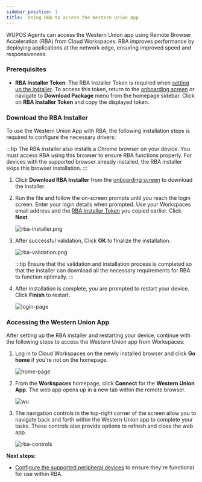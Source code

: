 ```yaml
---
sidebar_position: 1
title:  Using RBA to access the Western Union App
---
```


WUPOS Agents can access the Western Union app using Remote Browser Acceleration (RBA) from Cloud Workspaces.  RBA improves performance by deploying applications at the network edge, ensuring improved speed and responsiveness.

### **Prerequisites**

- **RBA Installer Token**: The RBA Installer Token is required when [setting up the installer](#download-the-rba-installer). To access this token, return to the [onboarding screen](../index.md#connecting-to-workspaces) or navigate to **Download Package** menu from the homepage sidebar. Click on **RBA Installer Token** and copy the displayed token. 

### **Download the RBA Installer**

To use the Western Union App with RBA, the following installation steps is required to configure the necessary drivers:

:::tip
The RBA installer also installs a Chrome browser on your device. You must access RBA using this browser to ensure RBA functions properly. For devices with the supported browser already installed, the RBA installer skips this browser installation.
:::

1. Click **Download RBA Installer** from the [onboarding screen](../index.md#connecting-to-workspaces) to download the installer.
  
2. Run the file and follow the on-screen prompts until you reach the login screen. Enter your login details when prompted. Use your Workspaces email address and the [RBA Installer Token](#prerequisites) you copied earlier. Click **Next**.

      ![rba-installer.png](/img/runbook-images/rba-login.png)

3. After successful validation,  Click **OK** to finalize the installation.
  
      ![rba-validation.png](/img/runbook-images/rba-validation.png)

    :::tip
    Ensure that the validation and installation process is completed so that the installer can download all the necessary requirements for RBA to function optimally.
    :::

4. After installation is complete, you are prompted to restart your device. Click **Finish** to restart. 

      ![login-page](/img/runbook-images/rba-restart.png)


### Accessing the Western Union App

After setting up the RBA installer and restarting your device, continue with the following steps to access the Western Union app from Workspaces:

1. Log in to Cloud Workspaces on the newly installed browser and click **Go home** if you're not on the homepage.

    ![home-page](/img/runbook-images/workspaces-homepage.png)

2. From the **Workspaces** homepage, click **Connect** for the **Western Union App**. The web app opens up in a new tab within the remote browser.

    ![wu](/img/runbook-images/western-union.png)

3. The navigation controls in the top-right corner of the screen allow you to navigate back and forth within the Western Union app to complete your tasks. These controls also provide options to refresh and close the web app.
   
    ![rba-controls](/img/runbook-images/rba-controls.png)
   
**Next steps:**
- [Configure the supported peripheral devices](validating-peripherals.md) to ensure they're functional for use within RBA.